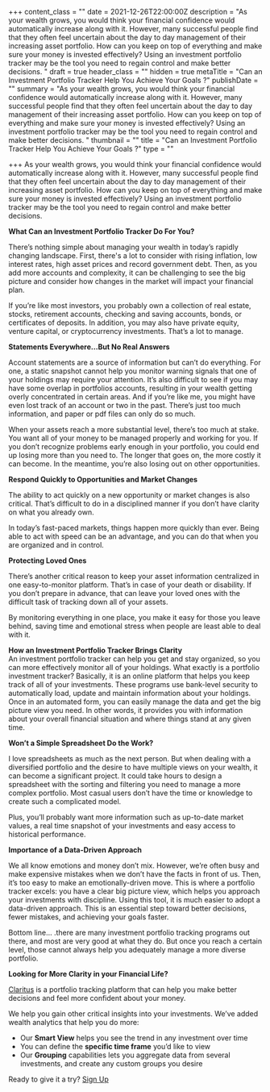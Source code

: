 +++
content_class = ""
date = 2021-12-26T22:00:00Z
description = "As your wealth grows, you would think your financial confidence would automatically increase along with it.  However, many successful people find that they often feel uncertain about the day to day management of their increasing asset portfolio.  How can you keep on top of everything and make sure your money is invested effectively?  Using an investment portfolio tracker may be the tool you need to regain control and make better decisions.  "
draft = true
header_class = ""
hidden = true
metaTitle = "Can an Investment Portfolio Tracker Help You Achieve Your Goals ?"
publishDate = ""
summary = "As your wealth grows, you would think your financial confidence would automatically increase along with it.  However, many successful people find that they often feel uncertain about the day to day management of their increasing asset portfolio.  How can you keep on top of everything and make sure your money is invested effectively?  Using an investment portfolio tracker may be the tool you need to regain control and make better decisions.  "
thumbnail = ""
title = "Can an Investment Portfolio Tracker Help You Achieve Your Goals ?"
type = ""

+++
As your wealth grows, you would think your financial confidence would automatically increase along with it. However, many successful people find that they often feel uncertain about the day to day management of their increasing asset portfolio. How can you keep on top of everything and make sure your money is invested effectively? Using an investment portfolio tracker may be the tool you need to regain control and make better decisions.

**What Can an Investment Portfolio Tracker Do For You?**

There’s nothing simple about managing your wealth in today’s rapidly changing landscape. First, there's a lot to consider with rising inflation, low interest rates, high asset prices and record government debt. Then, as you add more accounts and complexity, it can be challenging to see the big picture and consider how changes in the market will impact your financial plan.

If you’re like most investors, you probably own a collection of real estate, stocks, retirement accounts, checking and saving accounts, bonds, or certificates of deposits. In addition, you may also have private equity, venture capital, or cryptocurrency investments. That’s a lot to manage.

**Statements Everywhere…But No Real Answers**

Account statements are a source of information but can’t do everything. For one, a static snapshot cannot help you monitor warning signals that one of your holdings may require your attention. It’s also difficult to see if you may have some overlap in portfolios accounts, resulting in your wealth getting overly concentrated in certain areas. And if you’re like me, you might have even lost track of an account or two in the past. There’s just too much information, and paper or pdf files can only do so much.

When your assets reach a more substantial level, there’s too much at stake. You want all of your money to be managed properly and working for you. If you don’t recognize problems early enough in your portfolio, you could end up losing more than you need to. The longer that goes on, the more costly it can become. In the meantime, you’re also losing out on other opportunities.

**Respond Quickly to Opportunities and Market Changes**

The ability to act quickly on a new opportunity or market changes is also critical. That’s difficult to do in a disciplined manner if you don’t have clarity on what you already own.

In today’s fast-paced markets, things happen more quickly than ever. Being able to act with speed can be an advantage, and you can do that when you are organized and in control.

**Protecting Loved Ones**

There’s another critical reason to keep your asset information centralized in one easy-to-monitor platform. That’s in case of your death or disability. If you don’t prepare in advance, that can leave your loved ones with the difficult task of tracking down all of your assets.

By monitoring everything in one place, you make it easy for those you leave behind, saving time and emotional stress when people are least able to deal with it.

**How an Investment Portfolio Tracker Brings Clarity**  
An investment portfolio tracker can help you get and stay organized, so you can more effectively monitor all of your holdings. What exactly is a portfolio investment tracker? Basically, it is an online platform that helps you keep track of all of your investments. These programs use bank-level security to automatically load, update and maintain information about your holdings. Once in an automated form, you can easily manage the data and get the big picture view you need. In other words, it provides you with information about your overall financial situation and where things stand at any given time.

**Won’t a Simple Spreadsheet Do the Work?**

I love spreadsheets as much as the next person. But when dealing with a diversified portfolio and the desire to have multiple views on your wealth, it can become a significant project. It could take hours to design a spreadsheet with the sorting and filtering you need to manage a more complex portfolio. Most casual users don’t have the time or knowledge to create such a complicated model.

Plus, you’ll probably want more information such as up-to-date market values, a real time snapshot of your investments and easy access to historical performance.

**Importance of a Data-Driven Approach**

We all know emotions and money don’t mix. However, we’re often busy and make expensive mistakes when we don’t have the facts in front of us. Then, it’s too easy to make an emotionally-driven move. This is where a portfolio tracker excels: you have a clear big picture view, which helps you approach your investments with discipline. Using this tool, it is much easier to adopt a data-driven approach. This is an essential step toward better decisions, fewer mistakes, and achieving your goals faster.

Bottom line… .there are many investment portfolio tracking programs out there, and most are very good at what they do. But once you reach a certain level, those cannot always help you adequately manage a more diverse portfolio.

**Looking for More Clarity in your Financial Life?**

[Claritus](https://claritus.io/) is a portfolio tracking platform that can help you make better decisions and feel more confident about your money.

We help you gain other critical insights into your investments. We’ve added wealth analytics that help you do more:

* Our **Smart View** helps you see the trend in any investment over time
* You can define the **specific time frame** you’d like to view
* Our **Grouping** capabilities lets you aggregate data from several investments, and create any custom groups you desire

Ready to give it a try? [Sign Up](https://claritus.io/)